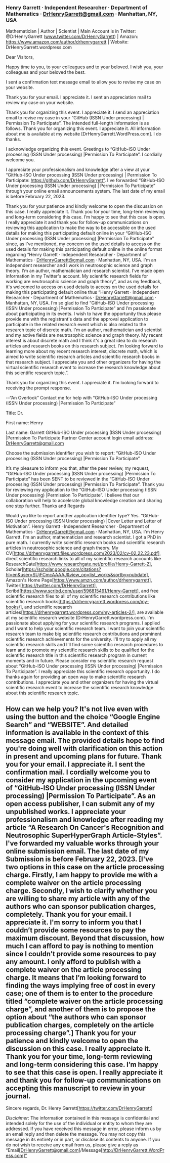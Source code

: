 ### Henry Garrett · Independent Researcher · Department of Mathematics · DrHenryGarrett@gmail.com · Manhattan, NY, USA

Mathematician | Author | Scientist | Main Account is in Twitter: @DrHenryGarrett (www.twitter.com/DrHenryGarrett) | Amazon: https://www.amazon.com/author/drhenrygarrett | Website: DrHenryGarrett.wordpress.com


Dear Visitors,

Happy time to you, to your colleagues and to your beloved. I wish you, your colleagues and your beloved the best.

I sent a confirmation text message email to allow you to revise my case on your website. 

Thank you for your email. I appreciate it. I sent an appreciation mail to review my case on your website.  

Thank you for organizing this event. I appreciate it. I send an appreciation email to revise my case in your “GitHub (ISSN Under processing) | Permission To Participate”. The intended full-length information is as follows. Thank you for organizing this event. I appreciate it. All information about me is available at my website [DrHenryGarrett.WordPress.com]. I do thanks.

I acknowledge organizing this event. Greetings to “GitHub-ISO Under processing (ISSN Under processing) |Permission To Participate”. I cordially welcome you. 

I appreciate your professionalism and knowledge after a view at your “GitHub-ISO Under processing (ISSN Under processing) | Permission To Participate: https://github.com/DrHenryGarrett”. I've forwarded “GitHub-ISO Under processing (ISSN Under processing) | Permission To Participate” through your online email announcements system. The last date of my email is before February 22, 2023.

Thank you for your patience and kindly welcome to open the discussion on this case. I really appreciate it. Thank you for your time, long-term reviewing and long-term considering this case. I’m happy to see that this case is open. I really appreciate it and thank you for follow-up communications on reviewing this application to make the way to be accessible on the used details for making this participating default online in your “GitHub-ISO Under processing (ISSN Under processing) |Permission To Participate” since, as I've mentioned, my concern on the used details to access on the used details for making this participating default online in the online format regarding “Henry Garrett · Independent Researcher · Department of Mathematics · DrHenryGarrett@gmail.com · Manhattan, NY, USA. I'm an independent researcher and I work in neutrosophic science and graph theory. I'm an author, mathematician and research scientist. I’ve made open information in my Twitter's account. My scientific research fields for working are neutrosophic science and graph theory”, and as my feedback, it's welcomed to access on used details to access on the used details for making this participating default online thus “Henry Garrett · Independent Researcher · Department of Mathematics · DrHenryGarrett@gmail.com · Manhattan, NY, USA. I’m so glad to find “GitHub-ISO Under processing (ISSN Under processing) |Permission To Participate” and I’m passionate about participating in its events. I wish to have the opportunity thus please provide me with the registrant's data and the approval application to participate in the related research event which is also related to the research topic of discrete math. I'm an author, mathematician and scientist and my active fields are neutrosophic science and graph theory. My recent interest is about discrete math and I think it's a great idea to do research articles and research books on this research subject. I’m looking forward to learning more about my recent research interest, discrete math, which is aimed to write scientific research articles and scientific research books in that research subject. I appreciate you and other organizers for having the virtual scientific research event to increase the research knowledge about this scientific research topic.”.

Thank you for organizing this event. I appreciate it. I'm looking forward to receiving the prompt response.

--“An Overlook”
Contact me for help with “GitHub-ISO Under processing (ISSN Under processing) |Permission To Participate”

Title:
Dr.

First name:
Henry

Last name:
Garrett
GitHub-ISO Under processing (ISSN Under processing) |Permission To Participate Partner Center account login email address:
DrHenryGarrett@gmail.com

Choose the submission identifier you wish to report:
“GitHub-ISO Under processing (ISSN Under processing) |Permission To Participate”

It’s my pleasure to inform you that, after the peer review, my request, “GitHub-ISO Under processing (ISSN Under processing) |Permission To Participate” has been SENT to be reviewed in the “GitHub-ISO Under processing (ISSN Under processing) |Permission To Participate”. Thank you for reviewing my application to the “GitHub-ISO Under processing (ISSN Under processing) |Permission To Participate”. I believe that our collaboration will help to accelerate global knowledge creation and sharing one step further.
Thanks and Regards

Would you like to report another application identifier type?
Yes. “GitHub-ISO Under processing (ISSN Under processing) |Cover Letter and Letter of Motivation”. Henry Garrett · Independent Researcher · Department of Mathematics · DrHenryGarrett@gmail.com · Manhattan, NY, USA. I'm Henry Garrett. I'm an author, mathematician and research scientist. I got a PhD in pure math. I currently write scientific research books and scientific research articles in neutrosophic science and graph theory. My CV[https://drhenrygarrett.files.wordpress.com/2023/02/cv-02.22.23.pdf], direct scientific research links to all of my scientific research accounts like ResearchGate[https://www.researchgate.net/profile/Henry-Garrett-2], Scholar[https://scholar.google.com/citations?hl=en&user=SUjFCmcAAAAJ&view_op=list_works&sortby=pubdate], Amazon's Home Page[https://www.amzn.com/author/drhenrygarrett], Twitter[https://twitter.com/DrHenryGarrett],
Scribd[https://www.scribd.com/user/596815491/Henry-Garrett], and free scientific research files to all of my scientific research contributions like scientific research books[https://drhenrygarrett.wordpress.com/my-books/], and scientific research articles[https://drhenrygarrett.wordpress.com/my-articles-2/], are available at my scientific research website (DrHenryGarrett.wordpress.com). I'm passionate about applying for your scientific research programs. I applied and I want to help your scientific research team. I want to join your scientific research team to make big scientific research contributions and prominent scientific research achievements for the university. I'll try to apply all my scientific research skills and I'll find some scientific research procedures to learn and to promote my scientific research skills to be qualified for the scientific research title in this scientific research program in current moments and in future. Please consider my scientific research request about “GitHub-ISO Under processing (ISSN Under processing) |Permission To Participate”. I really appreciate this scientific research opportunity. I do thanks again for providing an open way to make scientific research contributions. I appreciate you and other organizers for having the virtual scientific research event to increase the scientific research knowledge about this scientific research topic. 

How can we help you?
It's not live even with using the button and the choice “Google Engine Search” and “WEBSITE”. And detailed information is available in the context of this message email. The provided details hope to find you're doing well with clarification on this action in present and upcoming plans for future. Thank you for your email. I appreciate it. I sent the confirmation mail. I cordially welcome you to consider my application in the upcoming event of “GitHub-ISO Under processing (ISSN Under processing) |Permission To Participate”. As an open access publisher, I can submit any of my unpublished works. I appreciate your professionalism and knowledge after reading my article “A Research On Cancer's Recognition and Neutrosophic SuperHyperGraph Article-Styles”. I've forwarded my valuable works through your online submission email. The last date of my Submission is before February 22, 2023. [I've two options in this case on the article processing charge. Firstly, I am happy to provide me with a complete waiver on the article processing charge. Secondly, I wish to clarify whether you are willing to share my article with any of the authors who can sponsor publication charges, completely. Thank you for your email. I appreciate it. I'm sorry to inform you that I couldn’t provide some resources to pay the maximum discount. Beyond that discussion, how much I can afford to pay is nothing to mention since I couldn’t provide some resources to pay any amount. I only afford to publish with a complete waiver on the article processing charge. It means that I’m looking forward to finding the ways implying free of cost in every case; one of them is to enter to the procedure titled “complete waiver on the article processing charge”, and another of them is to propose the option about “the authors who can sponsor publication charges, completely on the article processing charge”.] Thank you for your patience and kindly welcome to open the discussion on this case. I really appreciate it. Thank you for your time, long-term reviewing and long-term considering this case. I’m happy to see that this case is open. I really appreciate it and thank you for follow-up communications on accepting this manuscript to review in your journal. 
--

Sincere regards,
Dr. Henry Garrett[https://twitter.com/DrHenryGarrett]


*Disclaimer*: The information contained in this message is confidential and
intended solely for the use of the individual or entity to whom they are
addressed. If you have received this message in error, please inform us by
an email reply and then delete the message. You may not copy this message
in its entirety or in part, or disclose its contents to anyone. If you do
not wish to receive any email from us, please give a reply as “Email[DrHenryGarrett@gmail.com]/Message[http://DrHenryGarrett.WordPress.com]”

<!--
**DrHenryGarrett/DrHenryGarrett** is a ✨ _special_ ✨ repository because its `README.md` (this file) appears on your GitHub profile.

Here are some ideas to get you started:

- 🔭 I’m currently working on ...
- 🌱 I’m currently learning ...
- 👯 I’m looking to collaborate on ...
- 🤔 I’m looking for help with ...
- 💬 Ask me about ...
- 📫 How to reach me: ...
- 😄 Pronouns: ...
- ⚡ Fun fact: ...
-->
